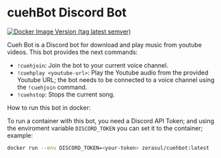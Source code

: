# cuehBot Discord Bot

[![Docker Image Version (tag latest semver)](https://img.shields.io/docker/v/zerasul/cuehbot/0.0.3?color=green&logo=docker)](https://hub.docker.com/r/zerasul/cuehbot)

Cueh Bot is a Discord bot for download and play music from youtube videos. This bot provides the next commands:

* ```!cuehjoin```: Join the bot to your current voice channel.
* ```!cuehplay <youtube-url>```: Play the Youtube audio from the provided Youtube URL; the bot needs to be connected to a voice channel using the ```!cuehjoin``` command.
* ```!cuehstop```: Stops the current song.

How to run this bot in docker:

To run a container with this bot, you need a Discord API Token; and using the enviroment variable ```DISCORD_TOKEN``` you can set it to the container; example:

```bash
docker run --env DISCORD_TOKEN=<your-token> zerasul/cuehbot:latest
```